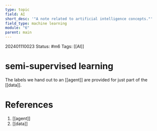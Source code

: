 ```yaml
---
type: topic
field: AI
short_desc: '"A note related to artificial intelligence concepts."'
field_type: machine learning
module: "6"
parent: main
---
```



202401110023
Status: #m6
Tags: [[AI]]

# semi-supervised learning

The labels we hand out to an [[agent]] are provided for just part of the [[data]].

# References

1. [[agent]]
2. [[data]]
